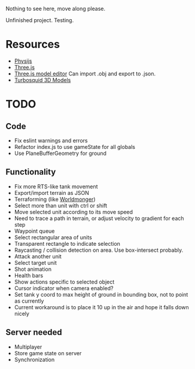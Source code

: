 Nothing to see here, move along please.

Unfinished project. Testing.

# Resources
 - [Physijs](http://chandlerprall.github.io/Physijs/)
 - [Three.js](http://threejs.org/)
 - [Three.js model editor](http://threejs.org/editor/) Can import .obj and export to .json.
 - [Turbosquid 3D Models](http://www.turbosquid.com)

# TODO

## Code
 - Fix eslint warnings and errors
 - Refactor index.js to use gameState for all globals
 - Use PlaneBufferGeometry for ground

## Functionality
 - Fix more RTS-like tank movement
 - Export/import terrain as JSON
 - Terraforming (like [Worldmonger](http://www.babylonjs.com/Scenes/Worldmonger/index.html))
 - Select more than unit with ctrl or shift
 - Move selected unit according to its move speed
  - Need to trace a path in terrain, or adjust velocity to gradient for each
    step
  - Waypoint queue
 - Select rectangular area of units
  - Transparent rectangle to indicate selection
  - Raycasting / collision detection on area. Use box-intersect probably.
 - Attack another unit
  - Select target unit
  - Shot animation
 - Health bars
 - Show actions specific to selected object
 - Cursor indicator when camera enabled?
 - Set tank y coord to max height of ground in bounding box, not to point as currently
  - Current workaround is to place it 10 up in the air and hope it falls down nicely

## Server needed
 - Multiplayer
  - Store game state on server
  - Synchronization
